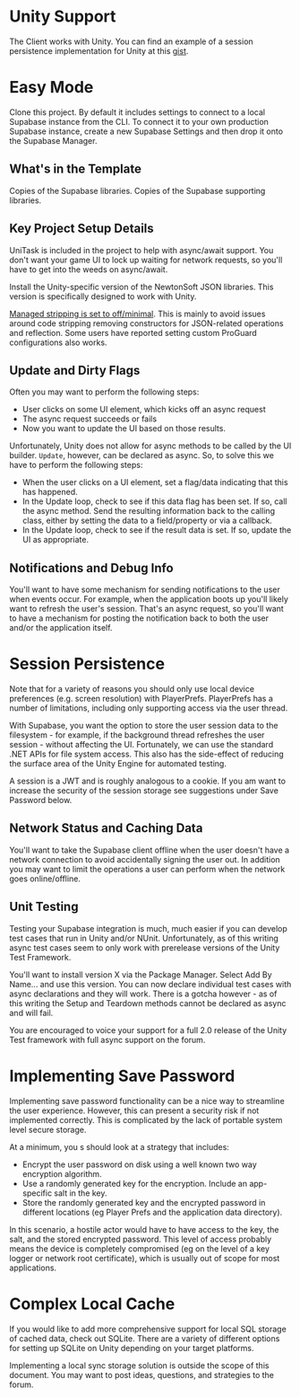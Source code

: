 # Unity Support

The Client works with Unity. You can find an example of a session persistence
implementation for Unity at this [gist](https://gist.github.com/wiverson/fbb07498743dff19b72c9c58599931e9).

# Easy Mode

Clone this project. By default it includes settings to connect to a local Supabase instance from the CLI. To connect it
to your own production Supabase instance, create a new Supabase Settings and then drop it onto the Supabase Manager.

## What's in the Template

Copies of the Supabase libraries.
Copies of the Supabase supporting libraries.

## Key Project Setup Details

UniTask is included in the project to help with async/await support. You don't want your game UI to lock up waiting for
network requests, so you'll have to get into the weeds on async/await.

Install the Unity-specific version of the NewtonSoft JSON libraries. This version is specifically designed to work with
Unity.

[Managed stripping is set to off/minimal](https://docs.unity3d.com/Manual/ManagedCodeStripping.html). This is mainly to
avoid issues around code stripping removing constructors for JSON-related operations and reflection. Some users have
reported setting custom ProGuard configurations also works.

## Update and Dirty Flags

Often you may want to perform the following steps:

- User clicks on some UI element, which kicks off an async request
- The async request succeeds or fails
- Now you want to update the UI based on those results.

Unfortunately, Unity does not allow for async methods to be called by the UI builder. `Update`, however, can be declared
as async. So, to solve this we have to perform the following steps:

- When the user clicks on a UI element, set a flag/data indicating that this has happened.
- In the Update loop, check to see if this data flag has been set. If so, call the async method. Send the resulting
  information back to the calling class, either by setting the data to a field/property or via a callback.
- In the Update loop, check to see if the result data is set. If so, update the UI as appropriate.

## Notifications and Debug Info

You'll want to have some mechanism for sending notifications to the user when events occur. For example, when the
application boots up you'll likely want to refresh the user's session. That's an async request, so you'll want to have a
mechanism for posting the notification back to both the user and/or the application itself.

# Session Persistence

Note that for a variety of reasons you should only use local device preferences (e.g. screen resolution) with
PlayerPrefs. PlayerPrefs has a number of limitations, including only supporting access via the user thread.

With Supabase, you want the option to store the user session data to the filesystem - for example, if the background
thread refreshes the user session - without affecting the UI. Fortunately, we can use the standard .NET APIs for file
system access. This also has the side-effect of reducing the surface area of the Unity Engine for automated testing.

A session is a JWT and is roughly analogous to a cookie. If you am want to increase the security of the session storage
see suggestions under Save Password below.

## Network Status and Caching Data

You'll want to take the Supabase client offline when the user doesn't have a network connection to avoid accidentally
signing the user out. In addition you may want to limit the operations a user can perform when the network goes
online/offline.

## Unit Testing

Testing your Supabase integration is much, much easier if you can develop test cases that run in Unity and/or NUnit.
Unfortunately, as of this writing async test cases seem to only work with prerelease versions of the Unity Test
Framework.

You'll want to install version X via the Package Manager. Select Add By Name... and use this version. You can now
declare individual test cases with async declarations and they will work. There is a gotcha however - as of this writing
the Setup and Teardown methods cannot be declared as async and will fail.

You are encouraged to voice your support for a full 2.0 release of the Unity Test framework with full async support on
the forum.

# Implementing Save Password

Implementing save password functionality can be a nice way to streamline the user experience. However, this can present
a security risk if not implemented correctly. This is complicated by the lack of portable system level secure storage.

At a minimum, you s should look at a strategy that includes:

- Encrypt the user password on disk using a well known two way encryption algorithm.
- Use a randomly generated key for the encryption. Include an app-specific salt in the key.
- Store the randomly generated key and the encrypted password in different locations (eg Player Prefs and the
  application data directory).

In this scenario, a hostile actor would have to have access to the key, the salt, and the stored encrypted password.
This level of access probably means the device is completely compromised (eg on the level of a key logger or network
root certificate), which is usually out of scope for most applications.

# Complex Local Cache

If you would like to add more comprehensive support for local SQL storage of cached data, check out SQLite. There are a
variety of different options for setting up SQLite on Unity depending on your target platforms.

Implementing a local sync storage solution is outside the scope of this document. You may want to post ideas, questions,
and strategies to the forum.

